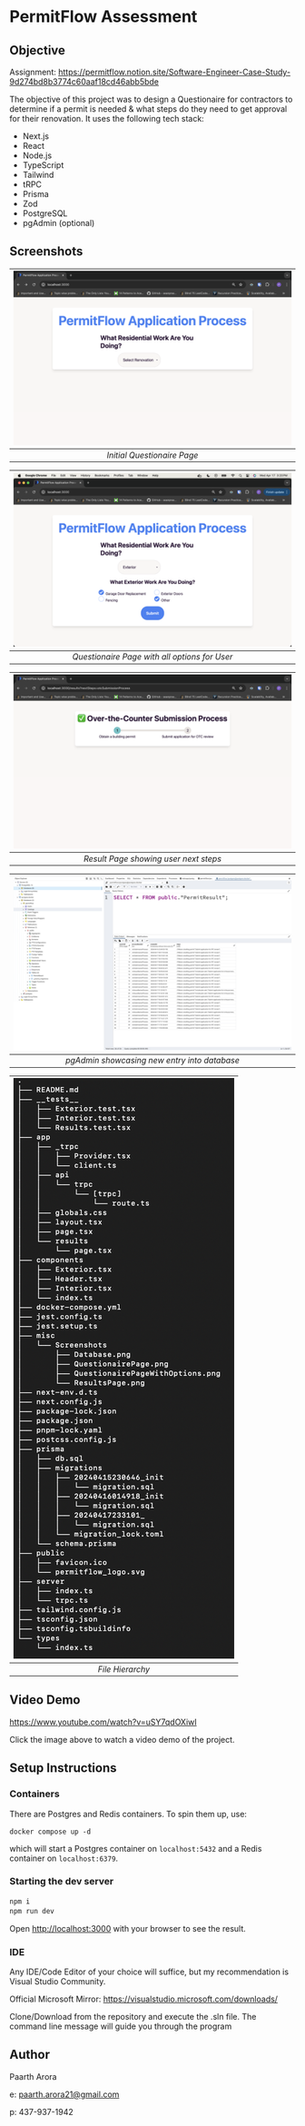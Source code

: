 # PermitFlow Assessment

## Objective

Assignment: https://permitflow.notion.site/Software-Engineer-Case-Study-9d274bd8b3774c60aaf18cd46abb5bde

The objective of this project was to design a Questionaire for contractors to determine if a permit is needed & what steps do they need to get approval for their renovation. It uses the following tech stack:

* Next.js
* React
* Node.js
* TypeScript
* Tailwind
* tRPC
* Prisma
* Zod
* PostgreSQL
* pgAdmin (optional)

## Screenshots

| ![Initial Landing Page](misc/Screenshots/QuestionairePage.png) | 
|:--:| 
| *Initial Questionaire Page* |

| ![Questionaire With Options](misc/Screenshots/QuestionairePageWithOptions.png) | 
|:--:| 
| *Questionaire Page with all options for User* |

| ![Results](misc/Screenshots/ResultsPage.png) | 
|:--:| 
| *Result Page showing user next steps* |

| ![Database](misc/Screenshots/Database.png) | 
|:--:| 
| *pgAdmin showcasing new entry into database* |

| ![File Hierarchy](misc/Screenshots/fileHiearchy.png) | 
|:--:| 
| *File Hierarchy* |

## Video Demo

https://www.youtube.com/watch?v=uSY7qdOXiwI

Click the image above to watch a video demo of the project.

## Setup Instructions

### Containers

There are Postgres and Redis containers. To spin them up, use:

```
docker compose up -d
```

which will start a Postgres container on `localhost:5432` and a Redis container on `localhost:6379`.

### Starting the dev server

```bash
npm i
npm run dev
```

Open [http://localhost:3000](http://localhost:3000) with your browser to see the result.

### IDE

Any IDE/Code Editor of your choice will suffice, but my recommendation is Visual Studio Community. 

Official Microsoft Mirror: https://visualstudio.microsoft.com/downloads/


Clone/Download from the repository and execute the .sln file. The command line message will guide you through the program

## Author

Paarth Arora

e: paarth.arora21@gmail.com

p: 437-937-1942
